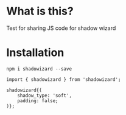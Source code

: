 # What is this?

Test for sharing JS code for shadow wizard

# Installation

`npm i shadowizard --save`

```
import { shadowizard } from 'shadowizard';

shadowizard{(
    shadow_type: 'soft',
    padding: false;
)};
```